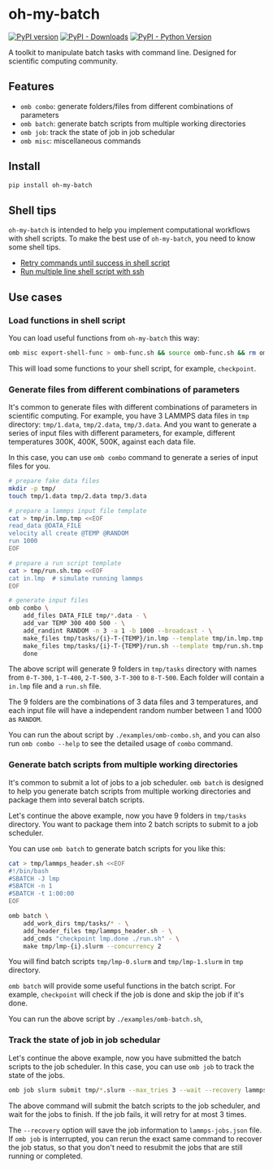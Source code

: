 # oh-my-batch

[![PyPI version](https://badge.fury.io/py/oh-my-batch.svg)](https://badge.fury.io/py/oh-my-batch)
[![PyPI - Downloads](https://img.shields.io/pypi/dm/oh-my-batch)](https://pypi.org/project/oh-my-batch/)
[![PyPI - Python Version](https://img.shields.io/pypi/pyversions/oh-my-batch)](https://pypi.org/project/oh-my-batch/)

A toolkit to manipulate batch tasks with command line. Designed for scientific computing community.

## Features
* `omb combo`: generate folders/files from different combinations of parameters
* `omb batch`: generate batch scripts from multiple working directories
* `omb job`: track the state of job in job schedular
* `omb misc`: miscellaneous commands

## Install
```bash
pip install oh-my-batch
```

## Shell tips
`oh-my-batch` is intended to help you implement computational workflows with shell scripts.
To make the best use of `oh-my-batch`, you need to know some shell tips.

* [Retry commands until success in shell script](https://stackoverflow.com/a/79191004/3099733)
* [Run multiple line shell script with ssh](https://stackoverflow.com/a/32082912/3099733)

## Use cases
### Load functions in shell script
You can load useful functions from `oh-my-batch` this way:

```bash
omb misc export-shell-func > omb-func.sh && source omb-func.sh && rm omb-func.sh
```

This will load some functions to your shell script, for example, `checkpoint`.

### Generate files from different combinations of parameters

It's common to generate files with different combinations of parameters in scientific computing.
For example, you have 3 LAMMPS data files in `tmp` directory: `tmp/1.data`, `tmp/2.data`, `tmp/3.data`.
And you want to generate a series of input files with different parameters,
for example, different temperatures 300K, 400K, 500K, against each data file.

In this case, you can use `omb combo` command to generate a series of input files for you.

```bash
# prepare fake data files
mkdir -p tmp/
touch tmp/1.data tmp/2.data tmp/3.data

# prepare a lammps input file template
cat > tmp/in.lmp.tmp <<EOF
read_data @DATA_FILE
velocity all create @TEMP @RANDOM
run 1000
EOF

# prepare a run script template
cat > tmp/run.sh.tmp <<EOF
cat in.lmp  # simulate running lammps
EOF

# generate input files
omb combo \
    add_files DATA_FILE tmp/*.data - \
    add_var TEMP 300 400 500 - \
    add_randint RANDOM -n 3 -a 1 -b 1000 --broadcast - \
    make_files tmp/tasks/{i}-T-{TEMP}/in.lmp --template tmp/in.lmp.tmp - \
    make_files tmp/tasks/{i}-T-{TEMP}/run.sh --template tmp/run.sh.tmp --mode 755 - \
    done
```

The above script will generate 9 folders in `tmp/tasks` directory
with names from `0-T-300`, `1-T-400`, `2-T-500`, `3-T-300` to `8-T-500`.
Each folder will contain a `in.lmp` file and a `run.sh` file.

The 9 folders are the combinations of 3 data files and 3 temperatures,
and each input file will have a independent random number between 1 and 1000 as `RANDOM`.

You can run the about script by `./examples/omb-combo.sh`,
and you can also run `omb combo --help` to see the detailed usage of `combo` command.

### Generate batch scripts from multiple working directories
It's common to submit a lot of jobs to a job scheduler. `omb batch` is designed to help you generate batch scripts from multiple working directories and package them into several batch scripts.

Let's continue the above example, now you have 9 folders in `tmp/tasks` directory.
You want to package them into 2 batch scripts to submit to a job scheduler.

You can use `omb batch` to generate batch scripts for you like this:

```bash
cat > tmp/lammps_header.sh <<EOF
#!/bin/bash
#SBATCH -J lmp
#SBATCH -n 1
#SBATCH -t 1:00:00
EOF

omb batch \
    add_work_dirs tmp/tasks/* - \
    add_header_files tmp/lammps_header.sh - \
    add_cmds "checkpoint lmp.done ./run.sh" - \
    make tmp/lmp-{i}.slurm --concurrency 2
```

You will find batch scripts `tmp/lmp-0.slurm` and `tmp/lmp-1.slurm` in `tmp` directory.

`omb batch` will provide some useful functions in the batch script.
For example, `checkpoint` will check if the job is done and skip the job if it's done.

You can run the above script by `./examples/omb-batch.sh`,

### Track the state of job in job schedular

Let's continue the above example, now you have submitted the batch scripts to the job scheduler.
In this case, you can use `omb job` to track the state of the jobs.

```bash
omb job slurm submit tmp/*.slurm --max_tries 3 --wait --recovery lammps-jobs.json
```

The above command will submit the batch scripts to the job scheduler,
and wait for the jobs to finish. If the job fails, it will retry for at most 3 times.

The `--recovery` option will save the job information to `lammps-jobs.json` file.
If `omb job` is interrupted, you can rerun the exact same command to recover the job status,
so that you don't need to resubmit the jobs that are still running or completed.

